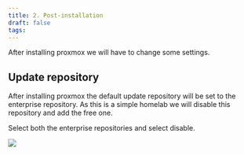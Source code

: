 ```yaml
---
title: 2. Post-installation
draft: false
tags:
---
```

 
After installing proxmox we will have to change some settings.

## Update repository

After installing proxmox the default update repository will be set to the enterprise repository.
As this is a simple homelab we will disable this repository and add the free one.

Select both the enterprise repositories and select disable.

![](../images/proxmox_disable_enterprise.png)
